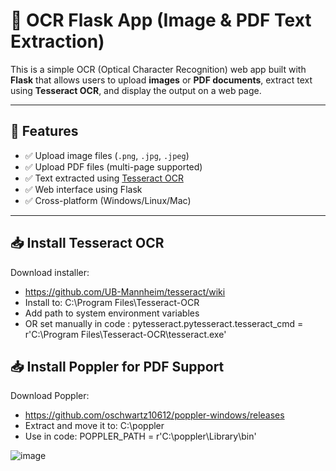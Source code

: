 # 🧠 OCR Flask App (Image & PDF Text Extraction)

This is a simple OCR (Optical Character Recognition) web app built with **Flask** that allows users to upload **images** or **PDF documents**, extract text using **Tesseract OCR**, and display the output on a web page.

---

## 🚀 Features

- ✅ Upload image files (`.png`, `.jpg`, `.jpeg`)
- ✅ Upload PDF files (multi-page supported)
- ✅ Text extracted using [Tesseract OCR](https://github.com/tesseract-ocr/tesseract)
- ✅ Web interface using Flask
- ✅ Cross-platform (Windows/Linux/Mac)

---

## 📥 Install Tesseract OCR
Download installer:
- https://github.com/UB-Mannheim/tesseract/wiki
- Install to: C:\Program Files\Tesseract-OCR
- Add path to system environment variables
- OR set manually in code : pytesseract.pytesseract.tesseract_cmd = r'C:\Program Files\Tesseract-OCR\tesseract.exe'

## 📥 Install Poppler for PDF Support
Download Poppler:
- https://github.com/oschwartz10612/poppler-windows/releases
- Extract and move it to: C:\poppler
- Use in code: POPPLER_PATH = r'C:\poppler\Library\bin'

![image](https://github.com/user-attachments/assets/db24e597-6262-43ff-ad7c-f87b17cd5a2f)
  
